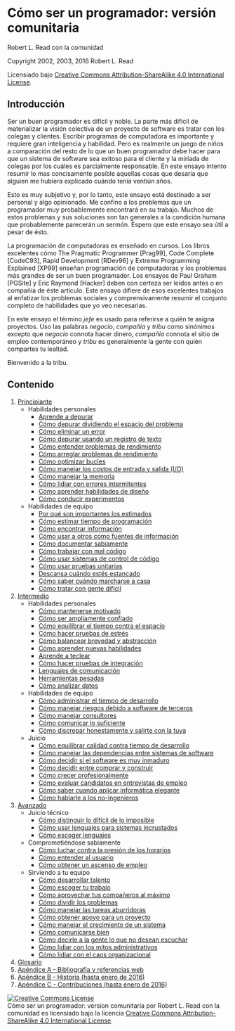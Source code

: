 # Cómo ser un programador: versión comunitaria

Robert L. Read con la comunidad

Copyright 2002, 2003, 2016 Robert L. Read

Licensiado bajo [Creative Commons Attribution-ShareAlike 4.0 International License](http://creativecommons.org/licenses/by-sa/4.0/).

## Introducción
Ser un buen programador es difícil y noble. La parte más difícil de materializar la visión colectiva de un proyecto de software es tratar con los colegas y clientes. Escribir programas de computadora es importante y requiere gran inteligencia y habilidad. Pero es realmente un juego de niños a comparación del resto de lo que un buen programador debe hacer para que un sistema de software sea exitoso para el cliente y la miríada de colegas por los cuáles es parcialmente responsable. En este ensayo intento resumir lo mas concísamente posible aquellas cosas que desaría que alguien me hubiera explicado cuándo tenía ventiún años.

Esto es muy subjetivo y, por lo tanto, este ensayo está destinado a ser personal y algo opinionado. Me confino a los problemas que un programador muy probablemente encontrará en su trabajo. Muchos de estos problemas y sus soluciones son tan generales a la condición humana que probablemente parecerán un sermón. Espero que este ensayo sea útil a pesar de ésto. 

La programación de computadoras es enseñado en cursos. Los libros excelentes cómo The Pragmatic Programmer [Prag99], Code Complete [CodeC93], Rapid Development [RDev96] y Extreme Programming Explained [XP99] enseñan programación de computadoras y los problemas más grandes de ser un buen programador. Los ensayos de Paul Graham [PGSite] y Eric Raymond [Hacker] deben con certeza ser leídos antes o en compañía de éste artículo. Este ensayo difiere de esos excelentes trabajos al enfatizar los problemas sociales y comprensivamente resumir el conjunto completo de habilidades que yo veo necesarias. 

En este ensayo el término _jefe_ es usado para referirse a quién te asigna proyectos. Uso las palabras _negocio_, _compañía_ y _tribu_ como sinónimos excepto que _negocio_ connota hacer dinero, _compañía_ connota el sitio de empleo contemporáneo y _tribu_ es generalmente la gente con quién compartes tu lealtad.

Bienvenido a la tribu.

## Contenido

1. [Principiante](1-Beginner)
	- Habilidades personales
		- [Aprende a depurar](1-Beginner/Personal-Skills/01-Learn-To-Debug.md)
		- [Cómo depurar dividiendo el espacio del problema](1-Beginner/Personal-Skills/02-How-to-Debug-by-Splitting-the-Problem-Space.md)
		- [Cómo eliminar un error](1-Beginner/Personal-Skills/03-How-to-Remove-an-Error.md)
		- [Cómo depurar usando un registro de texto](1-Beginner/Personal-Skills/04-How-to-Debug-Using-a-Log.md)
		- [Cómo entender problemas de rendimiento](1-Beginner/Personal-Skills/05-How-to-Understand-Performance-Problems.md)
		- [Cómo arreglar problemas de rendimiento](1-Beginner/Personal-Skills/06-How-to-Fix-Performance-Problems.md)
		- [Cómo optimizar bucles](1-Beginner/Personal-Skills/07-How-to-Optimize-Loops.md)
		- [Cómo manejar los costos de entrada y salida (I/O)](1-Beginner/Personal-Skills/08-How-to-Deal-with-IO-Expense.md)
		- [Cómo manejar la memoria](1-Beginner/Personal-Skills/09-How-to-Manage-Memory.md)
		- [Cómo lidiar con errores intermitentes](1-Beginner/Personal-Skills/10-How-to-Deal-with-Intermittent-Bugs.md)
		- [Cómo aprender habilidades de diseño](1-Beginner/Personal-Skills/11-How-to-Learn-Design-Skills.md)
		- [Cómo conducir experimentos](1-Beginner/Personal-Skills/12-How-to-Conduct-Experiments.md)
	- Habilidades de equipo 
		- [Por qué son importantes los estimados](1-Beginner/Team-Skills/01-Why-Estimation-is-Important.md)
		- [Cómo estimar tiempo de programación](1-Beginner/Team-Skills/02-How-to-Estimate-Programming-Time.md)
		- [Cómo encontrar información](1-Beginner/Team-Skills/03-How-to-Find-Out-Information.md)
		- [Cómo usar a otros como fuentes de información](1-Beginner/Team-Skills/04-How-to-Utilize-People-as-Information-Sources.md)
		- [Cómo documentar sabiamente](1-Beginner/Team-Skills/05-How-to-Document-Wisely.md)
		- [Cómo trabajar con mal código](1-Beginner/Team-Skills/06-How-to-Work-with-Poor-Code.md)
		- [Cómo usar sistemas de control de código](1-Beginner/Team-Skills/07-How-to-Use-Source-Code-Control.md)
		- [Cómo usar pruebas unitarias](1-Beginner/Team-Skills/08-How-to-Unit-Test.md)
		- [Descansa cuándo estés estancado](1-Beginner/Team-Skills/09-Take-Breaks-when-Stumped.md)
		- [Cómo saber cuándo marcharse a casa](1-Beginner/Team-Skills/10-How-to-Recognize-When-to-Go-Home.md)
		- [Cómo tratar con gente difícil](1-Beginner/Team-Skills/11-How-to-Deal-with-Difficult-People.md)
2. [Intermedio](2-Intermediate)
	- Habilidades personales
		- [Cómo mantenerse motivado](2-Intermediate/Personal-Skills/01-How-to-Stay-Motivated.md)
		- [Cómo ser ampliamente confiado](2-Intermediate/Personal-Skills/02-How-to-be-Widely-Trusted.md)
		- [Cómo equilibrar el tiempo contra el espacio](2-Intermediate/Personal-Skills/03-How-to-Tradeoff-Time-vs-Space.md)
		- [Cómo hacer pruebas de estrés](2-Intermediate/Personal-Skills/04-How-to-Stress-Test.md)
		- [Cómo balancear brevedad y abstracción](2-Intermediate/Personal-Skills/05-How-to-Balance-Brevity-and-Abstraction.md)
		- [Cómo aprender nuevas habilidades](2-Intermediate/Personal-Skills/06-How-to-Learn-New-Skills.md)
		- [Aprende a teclear](2-Intermediate/Personal-Skills/07-Learn-to-Type.md)
		- [Cómo hacer pruebas de integración](2-Intermediate/Personal-Skills/08-How-to-Do-Integration-Testing.md)
		- [Lenguajes de comunicación](2-Intermediate/Personal-Skills/09-Communication-Languages.md)
		- [Herramientas pesadas](2-Intermediate/Personal-Skills/10-Heavy-Tools.md)
		- [Cómo analizar datos](2-Intermediate/Personal-Skills/11-How-to-analyze-data.md)
	- Habilidades de equipo
		- [Cómo administrar el tiempo de desarrollo](2-Intermediate/Team-Skills/01-How-to-Manage-Development-Time.md)
		- [Cómo manejar riesgos debido a software de terceros](2-Intermediate/Team-Skills/02-How-to-Manage-Third-Party-Software-Risks.md)
		- [Cómo manejar consultores](2-Intermediate/Team-Skills/03-How-to-Manage-Consultants.md)
		- [Cómo comunicar lo suficiente](2-Intermediate/Team-Skills/04-How-to-Communicate-the-Right-Amount.md)
		- [Cómo discrepar honestamente y salirte con la tuya](2-Intermediate/Team-Skills/05-How-to-Disagree-Honestly-and-Get-Away-with-It.md)
	- Juicio
		- [Cómo equilibrar calidad contra tiempo de desarrollo](2-Intermediate/Judgment/01-How-to-Tradeoff-Quality-Against-Development-Time.md)
		- [Cómo manejar las dependencias entre sistemas de software](2-Intermediate/Judgment/02-How-to-Manage-Software-System-Dependence.md)
		- [Cómo decidir si el software es muy inmaduro](2-Intermediate/Judgment/03-How-to-Decide-if-Software-is-Too-Immature.md)
		- [Cómo decidir entre comprar y construir](2-Intermediate/Judgment/04-How-to-Make-a-Buy-vs-Build-Decision.md)
		- [Cómo crecer profesionalmente](2-Intermediate/Judgment/05-How-to-Grow-Professionally.md)
		- [Cómo evaluar candidatos en entrevistas de empleo](2-Intermediate/Judgment/06-How-to-Evaluate-Interviewees.md)
		- [Cómo saber cuando aplicar informática elegante](2-Intermediate/Judgment/07-How-to-Know-When-to-Apply-Fancy-Computer-Science.md)
		- [Cómo hablarle a los no-ingenieros](2-Intermediate/Judgment/08-How-to-Talk-to-Non-Engineers.md)
3. [Avanzado](3-Advanced)
    - Juicio técnico
		- [Cómo distinguir lo difícil de lo imposible](3-Advanced/Technical-Judgment/01-How-to-Tell-the-Hard-From-the-Impossible.md)
		- [Cómo usar lenguajes para sistemas incrustados](3-Advanced/Technical-Judgment/02-How-to-Utilize-Embedded-Languages.md)
		- [Cómo escoger lenguajes](3-Advanced/Technical-Judgment/03-Choosing-Languages.md)
	- Comprometiéndose sabiamente
		- [Cómo luchar contra la presión de los horarios](3-Advanced/Compromising-Wisely/01-How-to-Fight-Schedule-Pressure.md)
		- [Cómo entender al usuario](3-Advanced/Compromising-Wisely/02-How-to-Understand-the-User.md)
		- [Cómo obtener un ascenso de empleo](3-Advanced/Compromising-Wisely/03-How-to-Get-a-Promotion.md)
	- Sirviendo a tu equipo
		- [Cómo desarrollar talento](3-Advanced/Serving-Your-Team/01-How-to-Develop-Talent.md)
		- [Cómo escoger tu trabajo](3-Advanced/Serving-Your-Team/02-How-to-Choose-What-to-Work-On.md)
		- [Cómo aprovechar tus compañeros al máximo](3-Advanced/Serving-Your-Team/03-How-to-Get-the-Most-From-Your-Teammates.md)
		- [Cómo dividir los problemas](3-Advanced/Serving-Your-Team/04-How-to-Divide-Problems-Up.md)
		- [Cómo manejar las tareas aburridoras](3-Advanced/Serving-Your-Team/05-How-to-Handle-Boring-Tasks.md)
		- [Cómo obtener apoyo para un proyecto](3-Advanced/Serving-Your-Team/06-How-to-Gather-Support-for-a-Project.md)
		- [Cómo manejar el crecimiento de un sistema](3-Advanced/Serving-Your-Team/07-How-to-Grow-a-System.md)
		- [Cómo comunicarse bien](3-Advanced/Serving-Your-Team/08-How-to-Communicate-Well.md)
		- [Cómo decirle a la gente lo que no desean escuchar](3-Advanced/Serving-Your-Team/09-How-to-Tell-People-Things-They-Don't-Want-to-Hear.md)
		- [Cómo lidiar con los mitos administrativos](3-Advanced/Serving-Your-Team/10-How-to-Deal-with-Managerial-Myths.md)
		- [Cómo lidiar con el caos organizacional](3-Advanced/Serving-Your-Team/11-How-to-Deal-with-Organizational-Chaos.md)
4. [Glosario](GLOSSARY.md)
5. [Apéndice A - Bibliografía y referencias web](5-Bibliography.md)
6. [Apéndice B - Historia (hasta enero de 2016)](6-History.md)
7. [Apéndice C - Contribuciones (hasta enero de 2016)](7-Contributions.md)


<a rel="license" href="http://creativecommons.org/licenses/by-sa/4.0/"><img alt="Creative Commons License" style="border-width:0" src="https://i.creativecommons.org/l/by-sa/4.0/88x31.png" /></a><br /><span xmlns:dct="http://purl.org/dc/terms/" href="http://purl.org/dc/dcmitype/Text" property="dct:title" rel="dct:type">Cómo ser un programador: version comunitaria</span> por <span xmlns:cc="http://creativecommons.org/ns#" property="cc:attributionName">Robert L. Read con la comunidad</span> es licensiado bajo la licencia <a rel="license" href="http://creativecommons.org/licenses/by-sa/4.0/">Creative Commons Attribution-ShareAlike 4.0 International License</a>.
